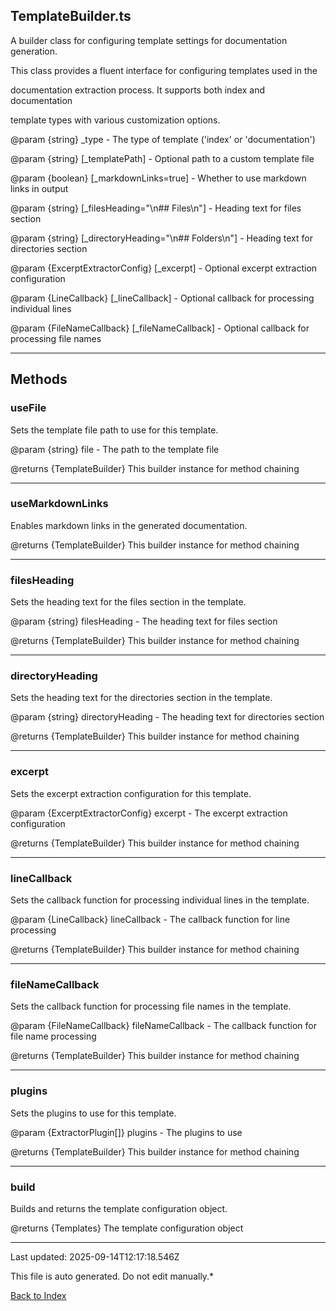 ## TemplateBuilder.ts





 A builder class for configuring template settings for documentation generation.



 This class provides a fluent interface for configuring templates used in the

 documentation extraction process. It supports both index and documentation

 template types with various customization options.



 @param {string} _type - The type of template ('index' or 'documentation')

 @param {string} [_templatePath] - Optional path to a custom template file

 @param {boolean} [_markdownLinks=true] - Whether to use markdown links in output

 @param {string} [_filesHeading="\n## Files\n"] - Heading text for files section

 @param {string} [_directoryHeading="\n## Folders\n"] - Heading text for directories section

 @param {ExcerptExtractorConfig} [_excerpt] - Optional excerpt extraction configuration

 @param {LineCallback} [_lineCallback] - Optional callback for processing individual lines

 @param {FileNameCallback} [_fileNameCallback] - Optional callback for processing file names

 



---



## Methods



### **useFile**

 Sets the template file path to use for this template.



 @param {string} file - The path to the template file

 @returns {TemplateBuilder} This builder instance for method chaining

 



---



### **useMarkdownLinks**

 Enables markdown links in the generated documentation.



 @returns {TemplateBuilder} This builder instance for method chaining

 



---



### **filesHeading**

 Sets the heading text for the files section in the template.



 @param {string} filesHeading - The heading text for files section

 @returns {TemplateBuilder} This builder instance for method chaining

 



---



### **directoryHeading**

 Sets the heading text for the directories section in the template.



 @param {string} directoryHeading - The heading text for directories section

 @returns {TemplateBuilder} This builder instance for method chaining

 



---



### **excerpt**

 Sets the excerpt extraction configuration for this template.



 @param {ExcerptExtractorConfig} excerpt - The excerpt extraction configuration

 @returns {TemplateBuilder} This builder instance for method chaining

 



---



### **lineCallback**

 Sets the callback function for processing individual lines in the template.



 @param {LineCallback} lineCallback - The callback function for line processing

 @returns {TemplateBuilder} This builder instance for method chaining

 



---



### **fileNameCallback**

 Sets the callback function for processing file names in the template.



 @param {FileNameCallback} fileNameCallback - The callback function for file name processing

 @returns {TemplateBuilder} This builder instance for method chaining

 



---



### **plugins**

 Sets the plugins to use for this template.



 @param {ExtractorPlugin[]} plugins - The plugins to use

 @returns {TemplateBuilder} This builder instance for method chaining

 



---



### **build**

 Builds and returns the template configuration object.



 @returns {Templates} The template configuration object

 



---



Last updated: 2025-09-14T12:17:18.546Z



This file is auto generated. Do not edit manually.*



[Back to Index](./index.md)